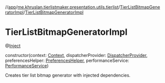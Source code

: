 //[app](../../../index.md)/[me.khruslan.tierlistmaker.presentation.utils.tierlist](../index.md)/[TierListBitmapGeneratorImpl](index.md)/[TierListBitmapGeneratorImpl](-tier-list-bitmap-generator-impl.md)

# TierListBitmapGeneratorImpl

@[Inject](https://javax-inject.github.io/javax-inject/api/javax/inject/Inject.html) 

constructor(context: [Context](https://developer.android.com/reference/kotlin/android/content/Context.html), dispatcherProvider: [DispatcherProvider](../../me.khruslan.tierlistmaker.data.providers.dispatchers/-dispatcher-provider/index.md), preferencesHelper: [PreferencesHelper](../../me.khruslan.tierlistmaker.data.providers.database/-preferences-helper/index.md), performanceService: [PerformanceService](../../me.khruslan.tierlistmaker.util.performance/-performance-service/index.md))

Creates tier list bitmap generator with injected dependencies.
